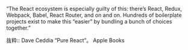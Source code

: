 “The React ecosystem is especially guilty of this: there’s React, Redux, Webpack, Babel, React Router, and on and on. Hundreds of boilerplate projects exist to make this “easier” by bundling a bunch of choices together.”

抜粋:: Dave Ceddia  “Pure React”。 Apple Books  
